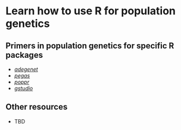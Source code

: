 # Learn how to use R for population genetics

## Primers in population genetics for specific R packages

* [*adegenet*](http://adegenet.r-forge.r-project.org/)
* [*pegas*](http://ape-package.ird.fr/pegas.html)
* [*poppr*](http://grunwaldlab.github.io/Population_Genetics_in_R/)
* [*gstudio*](http://dyerlab.github.io/gstudio/)

## Other resources

* TBD
